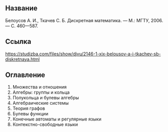 ## Название

Белоусов А. И., Ткачев С. Б. Дискретная математика. — М.: МГТУ, 2006. — С. 460—587.

## Ссылка

https://studizba.com/files/show/djvu/2146-1-xix-belousov-a-i-tkachev-sb-diskretnaya.html

## Оглавление

1. Множества и отношения
2. Алгебры: группы и кольца
3. Полукольца и булевы алгебры
4. Алгебраические системы
5. Теория графов
6. Булевы функции
7. Конечные автоматы и регулярные языки
8. Контекстно-свободные языки
